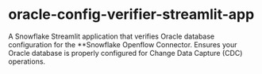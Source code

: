# oracle-config-verifier-streamlit-app
A Snowflake Streamlit application that verifies Oracle database configuration for the **Snowflake Openflow Connector. Ensures your Oracle database is properly configured for Change Data Capture (CDC) operations.
